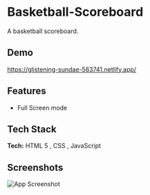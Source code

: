 
# Basketball-Scoreboard

A basketball scoreboard.


## Demo

https://glistening-sundae-563741.netlify.app/


## Features

- Full Screen mode


## Tech Stack

**Tech:** HTML 5 , CSS , JavaScript




## Screenshots

![App Screenshot](https://via.placeholder.com/468x300?text=App+Screenshot+Here)

